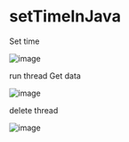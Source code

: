 # setTimeInJava

Set time 


![image](https://user-images.githubusercontent.com/84631891/210182338-0c8131bd-541a-4825-956e-56974e988f0f.png)


run thread Get data


![image](https://user-images.githubusercontent.com/84631891/210182351-e7466098-69cc-4bc3-a4df-c83d192fab84.png)


delete thread


![image](https://user-images.githubusercontent.com/84631891/210182392-3f6e6174-d194-44cf-96ea-4c5562206b12.png)


